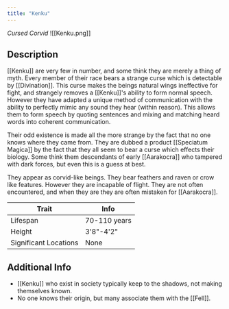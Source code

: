 ```yaml
---
title: "Kenku"
---
```

*Cursed Corvid*
![[Kenku.png]]

## Description
[[Kenku]] are very few in number, and some think they are merely a thing of myth. Every member of their race bears a strange curse which is detectable by [[Divination]]. This curse makes the beings natural wings ineffective for fight, and strangely removes a [[Kenku]]'s ability to form normal speech. However they have adapted a unique method of communication with the ability to perfectly mimic any sound they hear (within reason). This allows them to form speech by quoting sentences and mixing and matching heard words into coherent communication. 

Their odd existence is made all the more strange by the fact that no one knows where they came from. They are dubbed a product [[Speciatum Magica]] by the fact that they all seem to bear a curse which effects their biology. Some think them descendants of early [[Aarakocra]] who tampered with dark forces, but even this is a guess at best.

They appear as corvid-like beings. They bear feathers and raven or crow like features. However they are incapable of flight. They are not often encountered, and when they are they are often mistaken for [[Aarakocra]].

| Trait | Info |
| --- | --- |
| Lifespan | 70-110 years |
| Height | 3'8"-4'2" |
| Significant Locations | None |

## Additional Info
- [[Kenku]] who exist in society typically keep to the shadows, not making themselves known.
- No one knows their origin, but many associate them with the [[Fell]].